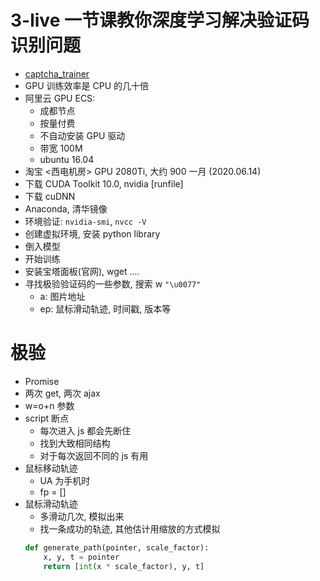 # 3-live 一节课教你深度学习解决验证码识别问题
- [captcha_trainer](https://github.com/kerlomz/captcha_trainer)
- GPU 训练效率是 CPU 的几十倍
- 阿里云 GPU ECS:
  - 成都节点
  - 按量付费
  - 不自动安装 GPU 驱动
  - 带宽 100M
  - ubuntu 16.04
- 淘宝 <西电机房> GPU 2080Ti, 大约 900 一月 (2020.06.14)
- 下载 CUDA Toolkit 10.0, nvidia [runfile]
- 下载 cuDNN
- Anaconda, 清华镜像
- 环境验证: `nvidia-smi`, `nvcc -V`
- 创建虚拟环境, 安装 python library
- 倒入模型
- 开始训练
- 安装宝塔面板(官网), wget ....
- 寻找极验验证码的一些参数, 搜索 w `"\u0077"`
  - a: 图片地址
  - ep: 鼠标滑动轨迹, 时间戳, 版本等

# 极验
- Promise
- 两次 get, 两次 ajax
- w=o+n 参数
- script 断点
  - 每次进入 js 都会先断住
  - 找到大致相同结构
  - 对于每次返回不同的 js 有用
- 鼠标移动轨迹
  - UA 为手机时
  - fp = []
- 鼠标滑动轨迹
  - 多滑动几次, 模拟出来
  - 找一条成功的轨迹, 其他估计用缩放的方式模拟
  ```py
  def generate_path(pointer, scale_factor):
      x, y, t = pointer
      return [int(x * scale_factor), y, t]
  ```